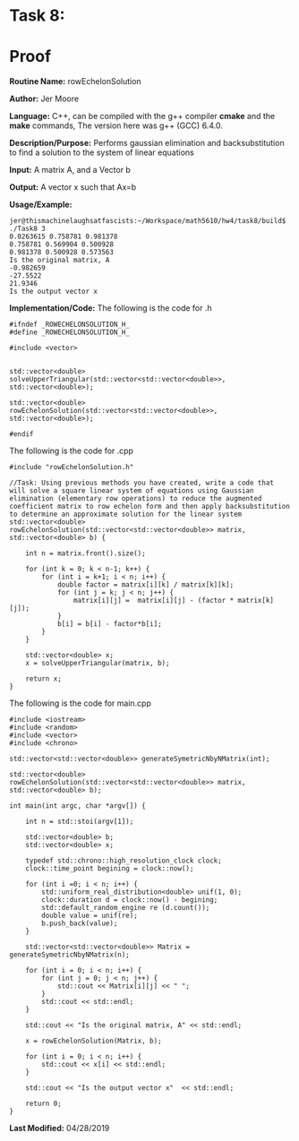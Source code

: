 # Task 8:

# Proof

**Routine Name:**          rowEchelonSolution

**Author:** Jer Moore

**Language:** C++, can be compiled with the g++ compiler **cmake** and the **make** commands, The version here was g++ (GCC) 6.4.0.

**Description/Purpose:** Performs gaussian elimination and backsubstitution to find a solution to the system of linear equations
 
**Input:**  A matrix A, and a Vector b

**Output:** A vector x such that Ax=b
 

**Usage/Example:**

	jer@thismachinelaughsatfascists:~/Workspace/math5610/hw4/task8/build$ ./Task8 3
	0.0263615 0.758781 0.981378 
	0.758781 0.569904 0.500928 
	0.981378 0.500928 0.573563 
	Is the original matrix, A
	-0.982659
	-27.5522
	21.9346
	Is the output vector x


**Implementation/Code:** The following is the code for .h

		
	#ifndef _ROWECHELONSOLUTION_H_
	#define _ROWECHELONSOLUTION_H_

	#include <vector>


	std::vector<double> solveUpperTriangular(std::vector<std::vector<double>>, std::vector<double>); 

	std::vector<double> rowEchelonSolution(std::vector<std::vector<double>>, std::vector<double>); 

	#endif

The following is the code for .cpp

	#include "rowEchelonSolution.h"

	//Task: Using previous methods you have created, write a code that will solve a square linear system of equations using Gaussian elimination (elementary row operations) to reduce the augmented coefficient matrix to row echelon form and then apply backsubstitution to determine an approximate solution for the linear system
	std::vector<double> rowEchelonSolution(std::vector<std::vector<double>> matrix, std::vector<double> b) {
		
		int n = matrix.front().size();

		for (int k = 0; k < n-1; k++) {
			for (int i = k+1; i < n; i++) {
				double factor = matrix[i][k] / matrix[k][k];
				for (int j = k; j < n; j++) {
					matrix[i][j] =  matrix[i][j] - (factor * matrix[k][j]);
				}
				b[i] = b[i] - factor*b[i];
			}
		}
		
		std::vector<double> x;
		x = solveUpperTriangular(matrix, b);

		return x;
	}



The following is the code for main.cpp

	#include <iostream>
	#include <random>
	#include <vector>
	#include <chrono>

	std::vector<std::vector<double>> generateSymetricNbyNMatrix(int);

	std::vector<double> rowEchelonSolution(std::vector<std::vector<double>> matrix, std::vector<double> b);

	int main(int argc, char *argv[]) {

		int n = std::stoi(argv[1]);

		std::vector<double> b;
		std::vector<double> x;
		
		typedef std::chrono::high_resolution_clock clock;
		clock::time_point begining = clock::now();

		for (int i =0; i < n; i++) {
			std::uniform_real_distribution<double> unif(1, 0);
			clock::duration d = clock::now() - begining;
			std::default_random_engine re (d.count());
			double value = unif(re);
			b.push_back(value);
		}

		std::vector<std::vector<double>> Matrix = generateSymetricNbyNMatrix(n);

		for (int i = 0; i < n; i++) {
			for (int j = 0; j < n; j++) {
				std::cout << Matrix[i][j] << " ";
			}
			std::cout << std::endl;
		}
		
		std::cout << "Is the original matrix, A" << std::endl;
		
		x = rowEchelonSolution(Matrix, b);

		for (int i = 0; i < n; i++) {
			std::cout << x[i] << std::endl;
		}

		std::cout << "Is the output vector x"  << std::endl;
		
		return 0;
	}


**Last Modified:** 04/28/2019



